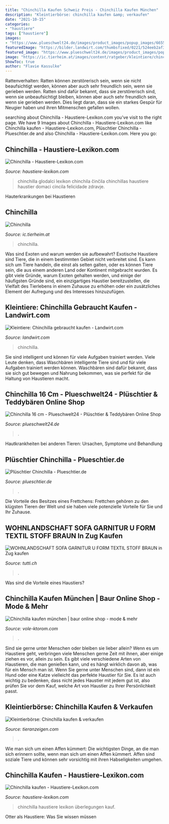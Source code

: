 ```yaml
---
title: "Chinchilla Kaufen Schweiz Preis - Chinchilla Kaufen München"
description: "Kleintierbörse: chinchilla kaufen &amp; verkaufen"
date: "2021-10-15"
categories:
- "haustiere"
tags: ["haustiere"]
images:
- "https://www.plueschwelt24.de/images/product_images/popup_images/66550_1_5570_1.jpg"
featuredImage: "https://bilder.landwirt.com/thumbsfixed/0221/524eeb2af38279375b41b00e9d077be8.jpg"
featured_image: "https://www.plueschwelt24.de/images/product_images/popup_images/66550_1_5570_1.jpg"
image: "https://ic.tierheim.at/images/content/ratgeber/kleintiere/chinchilla3.jpg"
ShowToc: true
author: "Flavie Kassulke"
---
```



Rattenverhalten: Ratten können zerstörerisch sein, wenn sie nicht beaufsichtigt werden, können aber auch sehr freundlich sein, wenn sie gerieben werden.
Ratten sind dafür bekannt, dass sie zerstörerisch sind, wenn sie unbeaufsichtigt bleiben, können aber auch sehr freundlich sein, wenn sie gerieben werden. Dies liegt daran, dass sie ein starkes Gespür für Neugier haben und ihren Mitmenschen gefallen wollen.

	

		
searching about Chinchilla - Haustiere-Lexikon.com you've visit to the right page. We have 9 Images about Chinchilla - Haustiere-Lexikon.com like Chinchilla kaufen - Haustiere-Lexikon.com, Plüschtier Chinchilla - Plueschtier.de and also Chinchilla - Haustiere-Lexikon.com. Here you go:
		
    
## Chinchilla - Haustiere-Lexikon.com

<img loading=lazy src="http://www.haustiere-lexikon.com/wp-content/uploads/2011/03/chinchilla.jpg" onerror="this.onerror=null;this.src='https://tse2.mm.bing.net/th?id=OIP.fA1hAGzY54_NRge-QAjmvQAAAA&amp;pid=15.1';" alt="Chinchilla - Haustiere-Lexikon.com">

_Source: haustiere-lexikon.com_

>chinchilla glodalci lexikon chinchila činčila chinchillas haustiere haustier domaci cincila felicidade zdravje. 

	

Hauterkrankungen bei Haustieren

    
## Chinchilla

<img loading=lazy src="https://ic.tierheim.at/images/content/ratgeber/kleintiere/chinchilla3.jpg" onerror="this.onerror=null;this.src='https://tse2.mm.bing.net/th?id=OIP.CAM7gXzJRo5zvKZOguX3_wAAAA&amp;pid=15.1';" alt="Chinchilla">

_Source: ic.tierheim.at_

>chinchilla. 

	

Was sind Exoten und warum werden sie aufbewahrt?
Exotische Haustiere sind Tiere, die in einem bestimmten Gebiet nicht verbreitet sind. Es kann sich um Tiere handeln, die einst als selten galten, oder es können Tiere sein, die aus einem anderen Land oder Kontinent mitgebracht wurden. Es gibt viele Gründe, warum Exoten gehalten werden, und einige der häufigsten Gründe sind, ein einzigartiges Haustier bereitzustellen, die Vielfalt des Tierlebens in einem Zuhause zu erhöhen oder ein zusätzliches Element der Aufregung und des Interesses hinzuzufügen.

    
## Kleintiere: Chinchilla Gebraucht Kaufen - Landwirt.com

<img loading=lazy src="https://bilder.landwirt.com/thumbsfixed/0221/524eeb2af38279375b41b00e9d077be8.jpg" onerror="this.onerror=null;this.src='https://tse4.mm.bing.net/th?id=OIP.NQQL7kipOyfHfKni9lhcygAAAA&amp;pid=15.1';" alt="Kleintiere: Chinchilla gebraucht kaufen - Landwirt.com">

_Source: landwirt.com_

>chinchilla. 

	

Sie sind intelligent und können für viele Aufgaben trainiert werden.
Viele Leute denken, dass Waschbären intelligente Tiere sind und für viele Aufgaben trainiert werden können. Waschbären sind dafür bekannt, dass sie sich gut bewegen und Nahrung bekommen, was sie perfekt für die Haltung von Haustieren macht.

    
## Chinchilla 16 Cm - Plueschwelt24 - Plüschtier &amp; Teddybären Online Shop

<img loading=lazy src="https://www.plueschwelt24.de/images/product_images/popup_images/66550_1_5570_1.jpg" onerror="this.onerror=null;this.src='https://tse1.mm.bing.net/th?id=OIP.xYYYIRLNTNSJvPfpU09qrAHaGP&amp;pid=15.1';" alt="Chinchilla 16 cm - Plueschwelt24 - Plüschtier &amp; Teddybären Online Shop">

_Source: plueschwelt24.de_

>. 

	

Hautkrankheiten bei anderen Tieren: Ursachen, Symptome und Behandlung

    
## Plüschtier Chinchilla - Plueschtier.de

<img loading=lazy src="https://www.plueschtier.de/images/product_images/popup_images/4675_1.jpg" onerror="this.onerror=null;this.src='https://tse2.mm.bing.net/th?id=OIP.S_Gts8yyCcUu2-kxE-0VngHaG8&amp;pid=15.1';" alt="Plüschtier Chinchilla - Plueschtier.de">

_Source: plueschtier.de_

>. 

	

Die Vorteile des Besitzes eines Frettchens: Frettchen gehören zu den klügsten Tieren der Welt und sie haben viele potenzielle Vorteile für Sie und Ihr Zuhause.

    
## WOHNLANDSCHAFT SOFA GARNITUR U FORM TEXTIL STOFF BRAUN In Zug Kaufen

<img loading=lazy src="http://c.tutti.ch/big/9255865479.jpg" onerror="this.onerror=null;this.src='https://tse3.mm.bing.net/th?id=OIP.-cMIQI_aaPH0Sw3YmXCBSgHaED&amp;pid=15.1';" alt="WOHNLANDSCHAFT SOFA GARNITUR U FORM TEXTIL STOFF BRAUN in Zug kaufen">

_Source: tutti.ch_

>. 

	

Was sind die Vorteile eines Haustiers?

    
## Chinchilla Kaufen München | Baur Online Shop - Mode &amp; Mehr

<img loading=lazy src="https://vole-ktorom.com/uvzgp/_F8v_wghHmOEpUuYSTsjlgHaFj.jpg" onerror="this.onerror=null;this.src='https://tse4.mm.bing.net/th?id=OIP.MtJJr8fpR6Tsp0soJIR80QAAAA&amp;pid=15.1';" alt="Chinchilla kaufen münchen | baur online shop - mode &amp; mehr">

_Source: vole-ktorom.com_

>. 

	

Sind sie gerne unter Menschen oder bleiben sie lieber allein?
Wenn es um Haustiere geht, verbringen viele Menschen gerne Zeit mit ihnen, aber einige ziehen es vor, allein zu sein. Es gibt viele verschiedene Arten von Haustieren, die man genießen kann, und es hängt wirklich davon ab, was für ein Mensch man ist. Wenn Sie gerne unter Menschen sind, dann ist ein Hund oder eine Katze vielleicht das perfekte Haustier für Sie. Es ist auch wichtig zu bedenken, dass nicht jedes Haustier mit jedem gut ist, also prüfen Sie vor dem Kauf, welche Art von Haustier zu Ihrer Persönlichkeit passt.

    
## Kleintierbörse: Chinchilla Kaufen &amp; Verkaufen

<img loading=lazy src="https://www.tieranzeigen.com/kleintiere/chinchillas/chinchillas_thumb.jpg" onerror="this.onerror=null;this.src='https://tse1.mm.bing.net/th?id=OIP.WA_AHe1-U8khRANf-o-SIgAAAA&amp;pid=15.1';" alt="Kleintierbörse: Chinchilla kaufen &amp; verkaufen">

_Source: tieranzeigen.com_

>. 

	

Wie man sich um einen Affen kümmert: Die wichtigsten Dinge, an die man sich erinnern sollte, wenn man sich um einen Affen kümmert.
Affen sind soziale Tiere und können sehr vorsichtig mit ihren Habseligkeiten umgehen.

    
## Chinchilla Kaufen - Haustiere-Lexikon.com

<img loading=lazy src="http://www.haustiere-lexikon.com/wp-content/uploads/2017/07/Chinchilla-kaufen-1024x682.jpg" onerror="this.onerror=null;this.src='https://tse1.mm.bing.net/th?id=OIP.YfJopy3svJAKC9v6VJyVsgHaE7&amp;pid=15.1';" alt="Chinchilla kaufen - Haustiere-Lexikon.com">

_Source: haustiere-lexikon.com_

>chinchilla haustiere lexikon überlegungen kauf. 

	

Otter als Haustiere: Was Sie wissen müssen

